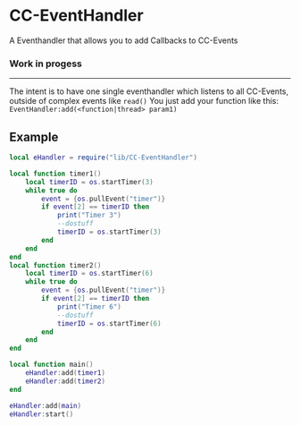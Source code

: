 # CC-EventHandler
A Eventhandler that allows you to add Callbacks to CC-Events

### Work in progess
---
The intent is to have one single eventhandler which listens to all CC-Events, outside of complex events like `read()`
You just add your function like this:
`EventHandler:add(<function|thread> param1)`

## Example
```lua
local eHandler = require("lib/CC-EventHandler")

local function timer1()
    local timerID = os.startTimer(3)
    while true do
        event = {os.pullEvent("timer")}
        if event[2] == timerID then
            print("Timer 3")
            --dostuff
            timerID = os.startTimer(3)
        end
    end
end
local function timer2()
    local timerID = os.startTimer(6)
    while true do
        event = {os.pullEvent("timer")}
        if event[2] == timerID then
            print("Timer 6")
            --dostuff
            timerID = os.startTimer(6)
        end
    end
end

local function main()
    eHandler:add(timer1)
    eHandler:add(timer2)
end

eHandler:add(main)
eHandler:start()
```
